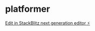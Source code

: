 # platformer

[Edit in StackBlitz next generation editor ⚡️](https://stackblitz.com/~/github.com/bcrhbrhcdb/platformer)